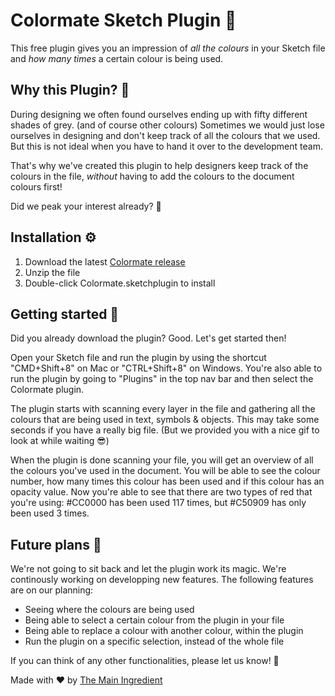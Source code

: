 # Colormate Sketch Plugin 🌈

This free plugin gives you an impression of _all the colours_ in your Sketch file and _how many times_ a certain colour is being used.

## Why this Plugin? 🤔

During designing we often found ourselves ending up with fifty different shades of grey. (and of course other colours) Sometimes we would just lose ourselves in designing and don't keep track of all the colours that we used. But this is not ideal when you have to hand it over to the development team. 

That's why we've created this plugin to help designers keep track of the colours in the file, _without_ having to add the colours to the document colours first!

Did we peak your interest already? 🧐

## Installation ⚙️

1. Download the latest [Colormate release](https://s3.eu-central-1.amazonaws.com/colormate-testing/production/colormate.zip)
2. Unzip the file
3. Double-click Colormate.sketchplugin to install 

## Getting started 💪

Did you already download the plugin? Good. Let's get started then!

Open your Sketch file and run the plugin by using the shortcut "CMD+Shift+8" on Mac or "CTRL+Shift+8" on Windows. You're also able to run the plugin by going to "Plugins" in the top nav bar and then select the Colormate plugin. 

The plugin starts with scanning every layer in the file and gathering all the colours that are being used in text, symbols & objects. This may take some seconds if you have a really big file. (But we provided you with a nice gif to look at while waiting 😎) 

When the plugin is done scanning your file, you will get an overview of all the colours you've used in the document. You will be able to see the colour number, how many times this colour has been used and if this colour has an opacity value. Now you're able to see that there are two types of red that you're using: #CC0000 has been used 117 times, but #C50909 has only been used 3 times.


## Future plans 🚀

We're not going to sit back and let the plugin work its magic. We're continously working on developping new features. The following features are on our planning:

- Seeing where the colours are being used
- Being able to select a certain colour from the plugin in your file
- Being able to replace a colour with another colour, within the plugin
- Run the plugin on a specific selection, instead of the whole file 

If you can think of any other functionalities, please let us know! 🤩


Made with ❤️ by [The Main Ingredient](https://themainingredient.co)

